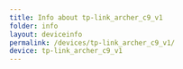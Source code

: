 ```yaml
---
title: Info about tp-link_archer_c9_v1
folder: info
layout: deviceinfo
permalink: /devices/tp-link_archer_c9_v1/
device: tp-link_archer_c9_v1
---
```

